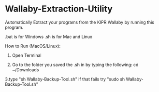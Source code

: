 # Wallaby-Extraction-Utility
Automatically Extract your programs from the KIPR Wallaby by running this program.


.bat is for Windows
.sh is for Mac and Linux


How to Run (MacOS/Linux):
1. Open Terminal

2. Go to the folder you saved the .sh in by typing the following:
cd ~/Downloads

3.type "sh Wallaby-Backup-Tool.sh"
if that fails try "sudo sh Wallaby-Backup-Tool.sh"
